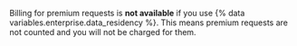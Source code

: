 Billing for premium requests is **not available** if you use {% data variables.enterprise.data_residency %}. This means premium requests are not counted and you will not be charged for them.
